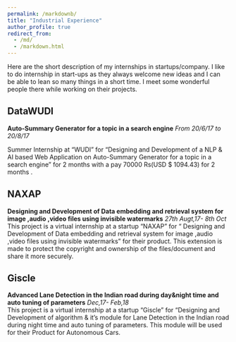 ```yaml
---
permalink: /markdownb/
title: "Industrial Experience"
author_profile: true
redirect_from: 
  - /md/
  - /markdown.html
---
```

Here are the short description of my internships in startups/company. I like to do internship in start-ups as they always welcome new ideas and I can be able to lean so many things in a short time. I meet some wonderful people there while working on their projects.

## DataWUDI 
**Auto-Summary Generator for a topic in a search engine**
*From 20/6/17 to 20/8/17*

Summer Internship at “WUDI” for “Designing and Development of a NLP & AI based Web Application on Auto-Summary Generator for a topic in a search engine” for 2 months with a pay 70000 Rs(USD $ 1094.43) for 2  months .

## NAXAP
**Designing and Development of  Data embedding and retrieval system for  image ,audio ,video files using invisible watermarks**                                                                                                                              *27th Augt,17- 8th Oct*               
This project is a virtual internship at a startup  “NAXAP”  for “ Designing and Development of  Data embedding and retrieval system for  image ,audio ,video files using invisible watermarks” for their product. This extension is made to protect the copyright and ownership of the files/document and share it more securely.

## Giscle
**Advanced Lane Detection in the Indian road during day&night time and auto tuning of parameters**                                                                                     *Dec,17- Feb,18*               
This project is a virtual internship at a startup “Giscle” for “Designing and Development of algorithm & it’s module for Lane Detection in the Indian road during night time and auto tuning of parameters. This module will be used for their Product for Autonomous Cars.

